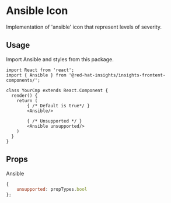 # Ansible Icon

Implementation of 'ansible' icon that represent levels of severity.

## Usage

Import Ansible and styles from this package.

```JSX
import React from 'react';
import { Ansible } from '@red-hat-insights/insights-frontent-components/';

class YourCmp extends React.Component {
  render() {
    return (
        { /* Default is true*/ }
        <Ansible/>

        { /* Unsupported */ }
        <Ansible unsupported/>
    )
  }
}
```

## Props

Ansible

```javascript
{
    unsupported: propTypes.bool
};
```
